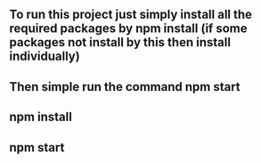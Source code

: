 ## To run this project just simply install all the required packages by npm install (if some packages not install by this then install individually)

## Then simple run the command npm start

## npm install
## npm start